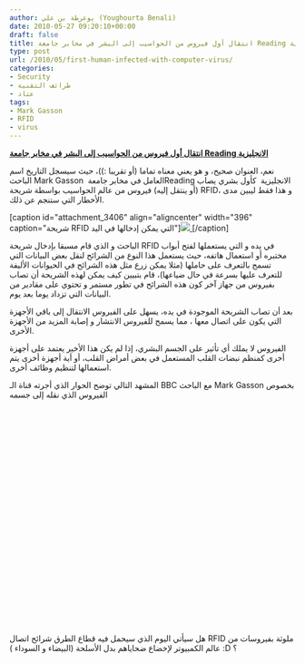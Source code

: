 ```yaml
---
author: يوغرطة بن علي (Youghourta Benali)
date: 2010-05-27 09:20:10+00:00
draft: false
title: انتقال أول فيروس من الحواسيب إلى البشر في مخابر جامعة Reading الانجليزية
type: post
url: /2010/05/first-human-infected-with-computer-virus/
categories:
- Security
- طرائف التقنية
- عتاد
tags:
- Mark Gasson
- RFID
- virus
---
```


[**انتقال أول فيروس من الحواسيب إلى البشر في مخابر جامعة Reading الانجليزية**](https://www.it-scoop.com/2010/05/First-human-infected-with-computer-virus)


نعم، العنوان صحيح، و هو يعني معناه تماما (أو تقريبا :))، حيث سيسجل التاريخ اسم الباحث Mark Gasson  العامل في مخابر جامعةReading الانجليزية  كأول بشري يصاب (أو ينتقل إليه) فيروس من عالم الحواسيب بواسطة شريحة RFID، و هذا فقط ليبين مدى الأخطار التي ستنجم عن ذلك.

[caption id="attachment_3406" align="aligncenter" width="396" caption="شريحة RFID التي يمكن إدخالها في اليد"][![](https://www.it-scoop.com/wp-content/uploads/2010/05/rfid_implant.jpg)
](https://www.it-scoop.com/2010/05/First-human-infected-with-computer-virus)[/caption]

الباحث و الذي قام مسبقا بإدخال شريحة RFID في يده و التي يستعملها لفتح أبواب مختبره أو استعمال هاتفه، حيث يستعمل هذا النوع من الشرائح لنقل بعض البيانات التي تسمح بالتعرف على حاملها (مثلا يمكن زرع مثل هذه الشرائح في الحيوانات الأليفة للتعرف عليها بسرعة في حال ضياعها)، قام بتبيين كيف يمكن لهذه الشريحة أن تصاب بفيروس من جهاز آخر كون هذه الشرائح في تطور مستمر و تحتوي على مقادير من البيانات التي تزداد يوما بعد يوم.

بعد أن تصاب الشريحة الموجودة في يده، يسهل على الفيروس الانتقال إلى باقي الأجهزة التي يكون على اتصال معها ، مما يسمح للفيروس الانتشار و إصابة المزيد من الأجهزة الأخرى.

الفيروس لا يملك أي تأثير على الجسم البشري، إذا لم يكن هذا الأخير يعتمد على أجهزة أخرى كمنظم نبضات القلب المستعمل في بعض أمراض القلب، أو أية أجهزة أخرى يتم استعمالها لتنظيم وظائف أخرى.

المشهد التالي توضح الحوار الذي أجرته قناة الـ BBC مع الباحث Mark Gasson بخصوص الفيروس الذي نقله إلى جسمه

<!-- more -->

<object classid="clsid:d27cdb6e-ae6d-11cf-96b8-444553540000" width="640" codebase="http://download.macromedia.com/pub/shockwave/cabs/flash/swflash.cab#version=6,0,40,0" height="385"><embed src="http://www.youtube.com/v/uE7Yf4bw41E&hl=fr_FR&fs=1&" allowscriptaccess="always" height="385" width="640" allowfullscreen="true" type="application/x-shockwave-flash"></embed></object>

هل سيأتي اليوم الذي سيحمل فيه قطاع الطرق شرائح اتصال RFID ملوثة بفيروسات من عالم الكمبيوتر لإخضاع ضحاياهم بدل الأسلحة (البيضاء و السوداء ) :D ؟
